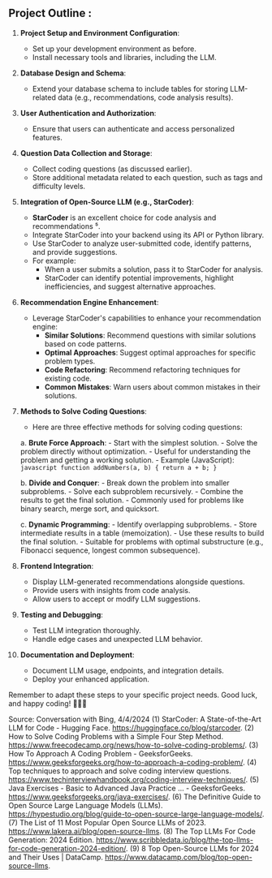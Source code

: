 ## Project Outline :

1. **Project Setup and Environment Configuration**:
    - Set up your development environment as before.
    - Install necessary tools and libraries, including the LLM.

2. **Database Design and Schema**:
    - Extend your database schema to include tables for storing LLM-related data (e.g., recommendations, code analysis results).

3. **User Authentication and Authorization**:
    - Ensure that users can authenticate and access personalized features.

4. **Question Data Collection and Storage**:
    - Collect coding questions (as discussed earlier).
    - Store additional metadata related to each question, such as tags and difficulty levels.

5. **Integration of Open-Source LLM (e.g., StarCoder)**:
    - **StarCoder** is an excellent choice for code analysis and recommendations ⁵.
    - Integrate StarCoder into your backend using its API or Python library.
    - Use StarCoder to analyze user-submitted code, identify patterns, and provide suggestions.
    - For example:
        - When a user submits a solution, pass it to StarCoder for analysis.
        - StarCoder can identify potential improvements, highlight inefficiencies, and suggest alternative approaches.

6. **Recommendation Engine Enhancement**:
    - Leverage StarCoder's capabilities to enhance your recommendation engine:
        - **Similar Solutions**: Recommend questions with similar solutions based on code patterns.
        - **Optimal Approaches**: Suggest optimal approaches for specific problem types.
        - **Code Refactoring**: Recommend refactoring techniques for existing code.
        - **Common Mistakes**: Warn users about common mistakes in their solutions.

7. **Methods to Solve Coding Questions**:
    - Here are three effective methods for solving coding questions:

    a. **Brute Force Approach**:
        - Start with the simplest solution.
        - Solve the problem directly without optimization.
        - Useful for understanding the problem and getting a working solution.
        - Example (JavaScript):
          ```javascript
          function addNumbers(a, b) {
              return a + b;
          }
          ```

    b. **Divide and Conquer**:
        - Break down the problem into smaller subproblems.
        - Solve each subproblem recursively.
        - Combine the results to get the final solution.
        - Commonly used for problems like binary search, merge sort, and quicksort.

    c. **Dynamic Programming**:
        - Identify overlapping subproblems.
        - Store intermediate results in a table (memoization).
        - Use these results to build the final solution.
        - Suitable for problems with optimal substructure (e.g., Fibonacci sequence, longest common subsequence).

8. **Frontend Integration**:
    - Display LLM-generated recommendations alongside questions.
    - Provide users with insights from code analysis.
    - Allow users to accept or modify LLM suggestions.

9. **Testing and Debugging**:
    - Test LLM integration thoroughly.
    - Handle edge cases and unexpected LLM behavior.

10. **Documentation and Deployment**:
    - Document LLM usage, endpoints, and integration details.
    - Deploy your enhanced application.

Remember to adapt these steps to your specific project needs. Good luck, and happy coding! 🚀👩‍💻

Source: Conversation with Bing, 4/4/2024
(1) StarCoder: A State-of-the-Art LLM for Code - Hugging Face. https://huggingface.co/blog/starcoder.
(2) How to Solve Coding Problems with a Simple Four Step Method. https://www.freecodecamp.org/news/how-to-solve-coding-problems/.
(3) How To Approach A Coding Problem - GeeksforGeeks. https://www.geeksforgeeks.org/how-to-approach-a-coding-problem/.
(4) Top techniques to approach and solve coding interview questions. https://www.techinterviewhandbook.org/coding-interview-techniques/.
(5) Java Exercises - Basic to Advanced Java Practice ... - GeeksforGeeks. https://www.geeksforgeeks.org/java-exercises/.
(6) The Definitive Guide to Open Source Large Language Models (LLMs). https://hypestudio.org/blog/guide-to-open-source-large-language-models/.
(7) The List of 11 Most Popular Open Source LLMs of 2023. https://www.lakera.ai/blog/open-source-llms.
(8) The Top LLMs For Code Generation: 2024 Edition. https://www.scribbledata.io/blog/the-top-llms-for-code-generation-2024-edition/.
(9) 8 Top Open-Source LLMs for 2024 and Their Uses | DataCamp. https://www.datacamp.com/blog/top-open-source-llms.
